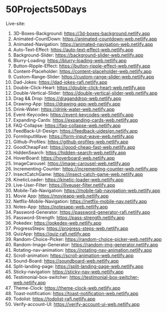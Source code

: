 # 50Projects50Days
Live-site: <br>
1. 3D-Boxes-Background: https://3d-boxes-background.netlify.app <br>
2. Animated-CountDown: https://animated-countdown-web.netlify.app <br>
3. Animated-Navigation: https://animated-navigation-web.netlify.app <br>
4. Auto-Text-Effect: https://auto-text-effect-web.netlify.app <br>
5. Background-Slider: https://background-slider-web.netlify.app <br>
6. Blurry-Loading: https://blurry-loading-web.netlify.app <br>
7. Button-Ripple-Effect: https://button-ripple-effect-web.netlify.app <br>
8. Content-Placeholder: https://content-placeholder-web.netlify.app <br>
9. Custom-Range-Slider: https://custom-range-slider-web.netlify.app <br>
10. Dad-Jokes: https://dad-jokes-rafi.netlify.app <br>
11. Double-Click-Heart: https://double-click-heart-web.netlify.app <br>
12. Double-Vertical-Slider: https://double-vertical-slider-web.netlify.app <br>
13. Drag && Drop: https://draganddrop-web.netlify.app <br>
14. Drawing-App: https://drawing-app-web.netlify.app <br>
15. Drink-Water: https://drink-water-web.netlify.app <br>
16. Event-Keycodes: https://event-keycodes-web.netlify.app <br>
17. Expanding-Cards: https://expanding-cards-web.netlify.app <br>
18. FAQ-Collapse: https://faq-collapse-web.netlify.app <br>
19. FeedBack-UI-Design: https://feedback-uidesign.netlify.app <br>
20. FormInputWave: https://form-input-wave-web.netlify.app <br>
21. Github-Profiles: https://github-profiles-web.netlify.app <br>
22. GoodCheapFast: https://good-cheap-fast-web.netlify.app <br>
23. HiddenSearch: https://hidden-search-web.netlify.app <br>
24. HoverBoard: https://hoverboard-web.netlify.app <br>
25. ImageCarousel: https://image-carousel-web.netlify.app <br>
26. Incrementing-Counter: https://incrementing-counter-web.netlify.app <br>
27. InsectCatchGame: https://insect-catch-game-web.netlify.app <br>
28. KineticLoader: https://kinetic-loader-web.netlify.app <br>
29. Live-User-Filter: https://liveuser-filter.netlify.app <br>
30. Mobile-Tab-Navigation: https://mobile-tab-navigation-web.netlify.app <br>
31. Movie App: https://movieapp-web.netlify.app <br>
32. Netflix-Mobile-Navigation: https://netflix-mobile-nav.netlify.app <br>
33. Notes-App: https://notesapp-web.netlify.app <br>
34. Password-Generator: https://password-generator-rafi.netlify.app <br>
35. Password-Strength: https://pass-strength.netlify.app <br>
36. Pokedex: https://pokedex-web.netlify.app <br>
37. ProgressSteps: https://progress-steps-web.netlify.app <br>
38. QuizApp: https://quiz-rafi.netlify.app <br>
39. Random-Choice-Picker: https://random-choice-picker-web.netlify.app <br>
40. Random-Image-Generator: https://random-img-generator.netlify.app <br>
41. Rotating-nav-animation: https://rotating-nav-animation.netlify.app <br>
42. Scroll-animation: https://scroll-animation-web.netlify.app <br>
43. Sound-Board: https://soundboard-web.netlify.app <br>
44. Split-landing-page: https://split-landing-page-web.netlify.app <br>
45. Sticky-navigation: https://sticky-nav-web.netlify.app <br>
46. Testimonial-box-switcher: https://testimonial-box-switcher-web.netlify.app <br>
47. Theme-Clock: https://theme-clock-web.netlify.app <br>
48. Toast-notification: https://toast-notification-web.netlify.app <br>
49. Todolist: https://todolist-rafi.netlify.app <br>
50. Verify-account-UI: https://verify-account-ui-web.netlify.app
